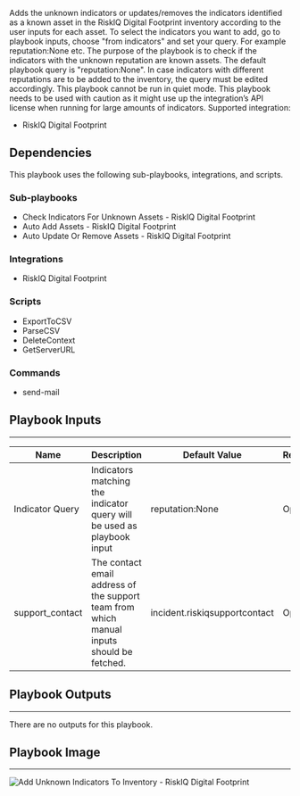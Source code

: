 Adds the unknown indicators or updates/removes the indicators identified as a known asset in the RiskIQ Digital Footprint inventory according to the user inputs for each asset. To select the indicators you want to add, go to playbook inputs, choose "from indicators" and set your query. For example reputation:None etc. The purpose of the playbook is to check if the indicators with the unknown reputation are known assets. The default playbook query is "reputation:None". In case indicators with different reputations are to be added to the inventory, the query must be edited accordingly. This playbook cannot be run in quiet mode. This playbook needs to be used with caution as it might use up the integration’s API license when running for large amounts of indicators.
Supported integration:
- RiskIQ Digital Footprint

## Dependencies
This playbook uses the following sub-playbooks, integrations, and scripts.

### Sub-playbooks
* Check Indicators For Unknown Assets - RiskIQ Digital Footprint
* Auto Add Assets - RiskIQ Digital Footprint
* Auto Update Or Remove Assets - RiskIQ Digital Footprint

### Integrations
* RiskIQ Digital Footprint

### Scripts
* ExportToCSV
* ParseCSV
* DeleteContext
* GetServerURL

### Commands
* send-mail

## Playbook Inputs
---

| **Name** | **Description** | **Default Value** | **Required** |
| --- | --- | --- | --- |
| Indicator Query | Indicators matching the indicator query will be used as playbook input | reputation:None | Optional |
| support_contact | The contact email address of the support team from which manual inputs should be fetched. | incident.riskiqsupportcontact | Optional |

## Playbook Outputs
---
There are no outputs for this playbook.

## Playbook Image
---
![Add Unknown Indicators To Inventory - RiskIQ Digital Footprint](../../doc_files/Add_Unknown_Indicators_To_Inventory_-_RiskIQ_Digital_Footprint.png/n)
